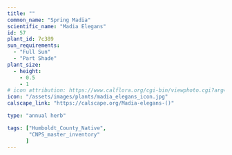 ```yaml
---
title: ""
common_name: "Spring Madia"
scientific_name: "Madia Elegans"
id: 57
plant_id: 7c389
sun_requirements:
  - "Full Sun"
  - "Part Shade"
plant_size:
  - height: 
    - 0.5
    - 1
# icon attribution: https://www.calflora.org/cgi-bin/viewphoto.cgi?arg=/app/up/entry/248/74656.jpg
icon: "/assets/images/plants/madia_elegans_icon.jpg" 
calscape_link: "https://calscape.org/Madia-elegans-()"

type: "annual herb"

tags: ["Humboldt_County_Native",
       "CNPS_master_inventory"
      ]
---
```


